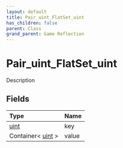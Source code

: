 ```yaml
---
layout: default
title: Pair_uint_FlatSet_uint
has_children: false
parent: Class
grand_parent: Game Reflection
---
```

# Pair_uint_FlatSet_uint
Description 

## Fields

| Type | Name |
|:----------|:--------------|
| [uint](/riftbreaker-wiki/docs/game-reflection/components/uint/) | key |
| Container< [uint](/riftbreaker-wiki/docs/game-reflection/components/uint/) > | value |

